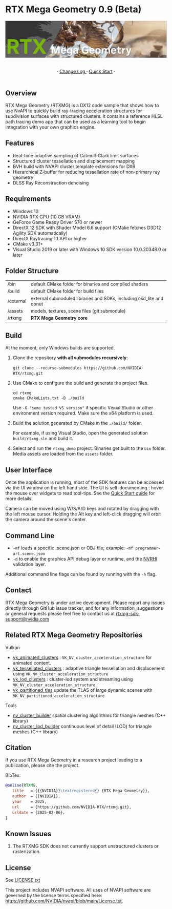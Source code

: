 # RTX Mega Geometry 0.9 (Beta)

![Title](./docs/images/banner.jpg)

<br/>
<div align="center">
·
<a href="CHANGELOG.md">Change Log </a>
·
<a href="docs/QuickStart.md">Quick Start</a>
·
</div>
<br/>

## Overview

RTX Mega Geometry (RTXMG) is a DX12 code sample that shows how to use NvAPI to quickly
build ray-tracing acceleration structures for subdivision surfaces with structured
clusters. It contains a reference HLSL path tracing demo app that can be used as a
learning tool to begin integration with your own graphics engine.

## Features

* Real-time adaptive sampling of Catmull-Clark limit surfaces
* Structured cluster tessellation and displacement mapping
* BVH build with NVAPI cluster template extensions for DXR
* Hierarchical Z-buffer for reducing tessellation rate of non-primary ray geometry
* DLSS Ray Reconstruction denoising

## Requirements

- Windows 10
- NVIDIA RTX GPU (10 GB VRAM)
- GeForce Game Ready Driver 570 or newer
- DirectX 12 SDK with Shader Model 6.6 support
  (CMake fetches D3D12 Agility SDK automatically)
- DirectX Raytracing 1.1 API or higher
- CMake v3.31+
- Visual Studio 2019 or later with Windows 10 SDK version 10.0.20348.0 or later

## Folder Structure

|           |                                                                      |
| -	        | -                                                                    |
| /bin      | default CMake folder for binaries and compiled shaders               |
| /build    | default CMake folder for build files                                 |
| /external	| external submoduled libraries and SDKs, including osd_lite and donut |
| /assets   | models, textures, scene files (git submodule)                        |
| /rtxmg    | **RTX Mega Geometry core**                                           |

## Build

At the moment, only Windows builds are supported.

1. Clone the repository **with all submodules recursively**:
   
   `git clone --recurse-submodules https://github.com/NVIDIA-RTX/rtxmg.git`

2. Use CMake to configure the build and generate the project files.
   
   ```
   cd rtxmg
   cmake CMakeLists.txt -B ./build
   ```

   Use `-G "some tested VS version"` if specific Visual Studio or other environment 
   version required. Make sure the x64 platform is used. 

3. Build the solution generated by CMake in the `./build/` folder.

   For example, if using Visual Studio, open the generated solution `build/rtxmg.sln` 
   and build it.

4. Select and run the `rtxmg_demo` project. Binaries get built to the `bin` folder. 
   Media assets are loaded from the `assets` folder.


 ## User Interface

Once the application is running, most of the SDK features can be accessed via the
UI window on the left hand side. The UI is self-documenting : hover the mouse over
widgets to read tool-tips. See the <a href="docs/QuickStart.md">Quick Start guide</a>
for more details.

Camera can be moved using W/S/A/D keys and rotated by dragging with the left mouse
cursor.  Holding the Alt key and left-click dragging will orbit the camera around
the scene's center.

## Command Line

- `-mf` loads a specific .scene.json or OBJ file; 
  example: `-mf programmer-art.scene.json`
- `-d` to enable the graphics API debug layer or runtime, 
  and the [NVRHI](https://github.com/NVIDIA-RTX/NVRHI) validation layer.
 
Additional command line flags can be found by running with the `-h` flag.

## Contact

RTX Mega Geometry is under active development. Please report any issues directly
through GitHub issue tracker, and for any information, suggestions or general 
requests please feel free to contact us at rtxmg-sdk-support@nvidia.com

## Related RTX Mega Geometry Repositories

Vulkan
 * [vk_animated_clusters](https://github.com/nvpro-samples/vk_animated_clusters) :
   `VK_NV_cluster_acceleration_structure` for animated content.
 * [vk_tessellated_clusters](https://github.com/nvpro-samples/vk_tessellated_clusters) :
   adaptive triangle tessellation and displacement using `VK_NV_cluster_acceleration_structure`
 * [vk_lod_clusters](https://github.com/nvpro-samples/vk_lod_clusters) :
   cluster-lod system and streaming using `VK_NV_cluster_acceleration_structure`
 * [vk_partitioned_tlas](https://github.com/nvpro-samples/vk_partitioned_tlas)
   update the TLAS of large dynamic scenes with `VK_NV_partitioned_acceleration_structure`

Tools
 * [nv_cluster_builder](https://github.com/nvpro-samples/nv_cluster_builder) 
   spatial clustering algorithms for triangle meshes (C++ library)
 * [nv_cluster_lod_builder](https://github.com/nvpro-samples/nv_cluster_lod_builder)
   continuous level of detail (LOD) for triangle meshes (C++ library)

## Citation
If you use RTX Mega Geometry in a research project leading to a publication, 
please cite the project.

BibTex:
```bibtex
@online{RTXMG,
   title   = {{{NVIDIA}}\textregistered{} {RTX Mega Geometry}},
   author  = {{NVIDIA}},
   year    = 2025,
   url     = {https://github.com/NVIDIA-RTX/rtxmg.git},
   urldate = {2025-02-06},
}
```

## Known Issues

1. The RTXMG SDK does not currently support unstructured clusters or rasterization.

## License

See [LICENSE.txt](LICENSE.txt)

This project includes NVAPI software. All uses of NVAPI software are governed by the license terms specified here: https://github.com/NVIDIA/nvapi/blob/main/License.txt.
